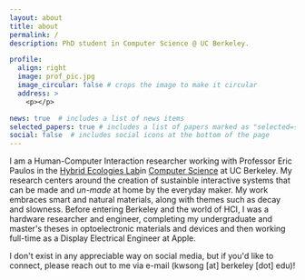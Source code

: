 ```yaml
---
layout: about
title: about
permalink: /
description: PhD student in Computer Science @ UC Berkeley.

profile:
  align: right
  image: prof_pic.jpg
  image_circular: false # crops the image to make it circular
  address: >
    <p></p>

news: true  # includes a list of news items
selected_papers: true # includes a list of papers marked as "selected={true}"
social: false  # includes social icons at the bottom of the page
---
```


I am a Human-Computer Interaction researcher working with Professor Eric Paulos in the <a href="http://www.hybrid-ecologies.org" target="_blank">Hybrid Ecologies Lab</a>in <a href="https://eecs.berkeley.edu/" target="_blank">Computer Science</a> at UC Berkeley. My research centers around the creation of sustainble interactive systems that can be made and <i>un-made</i> at home by the everyday maker. My work embraces smart and natural materials, along with themes such as decay and slowness. Before entering Berkeley and the world of HCI, I was a hardware researcher and engineer, completing my undergraduate and master's theses in optoelectronic materials and devices and then working full-time as a Display Electrical Engineer at Apple. 

I don't exist in any appreciable way on social media, but if you'd like to connect, please reach out to me via e-mail (kwsong [at] berkeley [dot] edu)!
